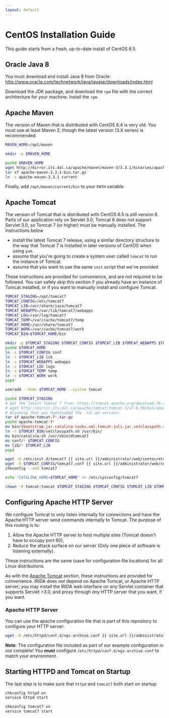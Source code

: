```yaml
---
layout: default
---
```


CentOS Installation Guide
=========================
This guide starts from a fresh, up-to-date install of CentOS 6.5.

Oracle Java 8
-------------
You must download and install Java 8 from Oracle: http://www.oracle.com/technetwork/java/javase/downloads/index.html

Download the JDK package, and download the `rpm` file with the correct architecture for your machine. Install the `rpm`.

Apache Maven
------------
The version of Maven that is distributed with CentOS 6.4 is very old. You must use at least Maven 2, though the latest version (3.X series) is recommended.

```bash
MAVEN_HOME=/opt/maven

mkdir -p $MAVEN_HOME

pushd $MAVEN_HOME
wget http://mirror.its.dal.ca/apache/maven/maven-3/3.3.1/binaries/apache-maven-3.3.1-bin.tar.gz
tar xf apache-maven-3.3.1-bin.tar.gz
ln -s apache-maven-3.3.1 current
```

Finally, add `/opt/maven/current/bin` to your `PATH` variable.

Apache Tomcat
-------------
The version of Tomcat that is distributed with CentOS 6.5 is still version 6. Parts of our application rely on Servlet 3.0; Tomcat 6 does not support Servlet 3.0, so Tomcat 7 (or higher) must be manually installed. The instructions below

* install the latest Tomcat 7 release, using a similar directory structure to the way that Tomcat 7 is installed in later versions of CentOS when using `yum`.
* assume that you're going to create a system user called `tomcat` to run the instance of Tomcat.
* assume that you want to use the same `init` script that we've provided

These instructions are provided for convenience, and are not required to be followed. You can safely skip this section if you already have an instance of Tomcat installed, or if you want to manually install and configure Tomcat.

```bash
TOMCAT_STAGING=/opt/tomcat7
TOMCAT_CONFIG=/etc/tomcat7
TOMCAT_LIB=/usr/share/java/tomcat7
TOMCAT_WEBAPPS=/var/lib/tomcat7/webapps
TOMCAT_LOG=/var/log/tomcat7
TOMCAT_TEMP=/var/cache/tomcat7/temp
TOMCAT_HOME=/usr/share/tomcat7
TOMCAT_WORK=/var/cache/tomcat7/work
TOMCAT_BIN=$TOMCAT_HOME/bin

mkdir -p $TOMCAT_STAGING $TOMCAT_CONFIG $TOMCAT_LIB $TOMCAT_WEBAPPS $TOMCAT_HOME $TOMCAT_LOG $TOMCAT_TEMP $TOMCAT_WORK $TOMCAT_BIN
pushd $TOMCAT_HOME
ln -s $TOMCAT_CONFIG conf
ln -s $TOMCAT_LIB lib
ln -s $TOMCAT_WEBAPPS webapps
ln -s $TOMCAT_LOG logs
ln -s $TOMCAT_TEMP temp
ln -s $TOMCAT_WORK work
popd

useradd --home $TOMCAT_HOME --system tomcat

pushd $TOMCAT_STAGING
# Get the latest Tomcat 7 from: https://tomcat.apache.org/download-70.cgi (or uncomment the line below)
# wget http://mirror.its.dal.ca/apache/tomcat/tomcat-7/v7.0.59/bin/apache-tomcat-7.0.59.tar.gz
# Assuming that you downloaded the .tar.gz version:
tar xf apache-tomcat-7*.tar.gz
pushd apache-tomcat-7*
mv bin/{bootstrap.jar,catalina-tasks.xml,tomcat-juli.jar,setclasspath.sh} $TOMCAT_BIN
ln -s $TOMCAT_BIN/setclasspath.sh /usr/bin/
mv bin/catalina.sh /usr/sbin/dtomcat7
mv conf/* $TOMCAT_CONFIG
mv lib/* $TOMCAT_LIB
popd

wget -O /etc/init.d/tomcat7 {{ site.url }}/administrator/web/centos/etc/init.d/tomcat7
wget -O $TOMCAT_CONFIG/tomcat7.conf {{ site.url }}/administrator/web/centos/tomcat7/tomcat7.conf
chkconfig --add tomcat7

echo "CATALINA_HOME=$TOMCAT_HOME" >> /etc/sysconfig/tomcat7

chown -R tomcat:tomcat $TOMCAT_STAGING $TOMCAT_CONFIG $TOMCAT_LIB $TOMCAT_WEBAPPS $TOMCAT_HOME $TOMCAT_LOG $TOMCAT_TEMP $TOMCAT_WORK $TOMCAT_BIN
```

Configuring Apache HTTP Server
------------------------------
We configure Tomcat to only listen internally for connections and have the Apache HTTP server send commands internally to Tomcat. The purpose of this routing is to:

1. Allow the Apache HTTP server to host multiple sites (Tomcat doesn't have to occupy port 80),
2. Reduce the attack surface on our server (Only one piece of software is listening externally).

These instructions are the same (save for configuration file locations) for all Linux distributions.

As with the [Apache Tomcat](#apache-tomcat) section, these instructions are provided for convenience. IRIDA does *not* depend on Apache Tomcat, or Apache HTTP server; you may install the IRIDA web interface on *any* Servlet container that supports Servlet >3.0, and proxy through *any* HTTP server that you want, if you want.

### Apache HTTP Server
You can use the apache configuration file that is part of this repository to configure your HTTP server:

```bash
wget -O /etc/httpd/conf.d/ngs-archive.conf {{ site.url }}/administrator/web/centos/
```

**Note**: The configuration file included as part of our example configuration is *not* complete! You **must** configure `/etc/httpd/conf.d/ngs-archive.conf` to match your environment.

Starting HTTPD and Tomcat on Startup
------------------------------------
The last step is to make sure that `httpd` and `tomcat7` both start on startup:

```bash
chkconfig httpd on
service httpd start

chkconfig tomcat7 on
service tomcat7 start
```
